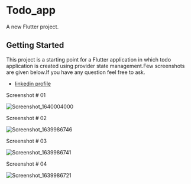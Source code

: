 # Todo_app

A new Flutter project.

## Getting Started

This project is a starting point for a Flutter application in which todo application is created using provider state management.Few screenshots are given below.If you have any question feel free to ask.
- [linkedin profile](https://www.linkedin.com/in/muhammad-shoaib-860b0a19a?lipi=urn%3Ali%3Apage%3Ad_flagship3_profile_view_base_contact_details%3B8auAYbbtRHGzOYIwCS6a5g%3D%3D)


Screenshot # 01


![Screenshot_1640004000](https://user-images.githubusercontent.com/66320156/146768802-50c3e490-94ed-48eb-bfb8-de650bcf5531.png)


Screenshot # 02


![Screenshot_1639986746](https://user-images.githubusercontent.com/66320156/146768803-ff5a6a5e-9fbb-4ae2-a31d-3ac5f8ed3a79.png)


Screenshot # 03


![Screenshot_1639986741](https://user-images.githubusercontent.com/66320156/146768819-ae885ecc-605d-44ae-92af-bfc742013001.png)


Screenshot # 04


![Screenshot_1639986721](https://user-images.githubusercontent.com/66320156/146768837-3ce3eb2e-3a21-403d-a5ed-bd77649408ec.png)
